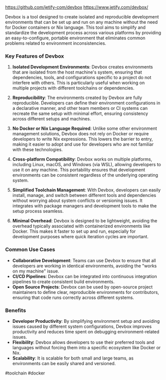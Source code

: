https://github.com/jetify-com/devbox
https://www.jetify.com/devbox/

Devbox is a tool designed to create isolated and reproducible development environments that can be set up and run on any machine without the need for Docker containers or Nix language. This tool aims to simplify and standardize the development process across various platforms by providing an easy-to-configure, portable environment that eliminates common problems related to environment inconsistencies.

### Key Features of Devbox

1. **Isolated Development Environments**: Devbox creates environments that are isolated from the host machine's system, ensuring that dependencies, tools, and configurations specific to a project do not interfere with others. This is particularly useful when working on multiple projects with different toolchains or dependencies.

2. **Reproducibility**: The environments created by Devbox are fully reproducible. Developers can define their environment configurations in a declarative manner, and other team members or CI systems can recreate the same setup with minimal effort, ensuring consistency across different setups and machines.

3. **No Docker or Nix Language Required**: Unlike some other environment management solutions, Devbox does not rely on Docker or require developers to write Nix expressions. This lowers the barrier to entry, making it easier to adopt and use for developers who are not familiar with these technologies.

4. **Cross-platform Compatibility**: Devbox works on multiple platforms, including Linux, macOS, and Windows (via WSL), allowing developers to use it on any machine. This portability ensures that development environments can be consistent regardless of the underlying operating system.

5. **Simplified Toolchain Management**: With Devbox, developers can easily install, manage, and switch between different tools and dependencies without worrying about system conflicts or versioning issues. It integrates with package managers and development tools to make the setup process seamless.

6. **Minimal Overhead**: Devbox is designed to be lightweight, avoiding the overhead typically associated with containerized environments like Docker. This makes it faster to set up and run, especially for development purposes where quick iteration cycles are important.

### Common Use Cases

- **Collaborative Development**: Teams can use Devbox to ensure that all developers are working in identical environments, avoiding the "works on my machine" issue.
- **CI/CD Pipelines**: Devbox can be integrated into continuous integration pipelines to create consistent build environments.
- **Open Source Projects**: Devbox can be used by open-source project maintainers to define clear, reproducible environments for contributors, ensuring that code runs correctly across different systems.

### Benefits

- **Developer Productivity**: By simplifying environment setup and avoiding issues caused by different system configurations, Devbox improves productivity and reduces time spent on debugging environment-related issues.
- **Flexibility**: Devbox allows developers to use their preferred tools and languages without forcing them into a specific ecosystem like Docker or Nix.
- **Scalability**: It is scalable for both small and large teams, as environments can be easily shared and versioned.

<!-- Keywords -->
#toolchain #docker
<!-- /Keywords -->
